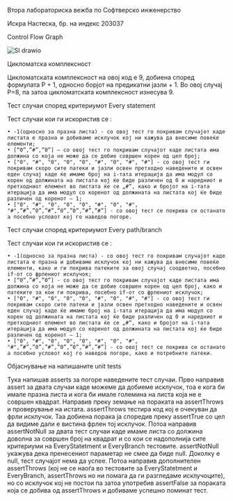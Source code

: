 Втора лабораториска вежба по Софтверско инженерство

Искра Настеска, бр. на индекс 203037

Control Flow Graph

![SI drawio](https://user-images.githubusercontent.com/86882636/171299456-94eaee3f-0fad-40a8-a4c3-02f6e63f075d.png)


Цикломатска комплексност

Цикломатската комплексност на овој код е 9, добиена според формулата P + 1, односно борјот на предикатни јазли + 1. Во овој случај P=8, па затоа цикломатската комплексност изнесува 9.


Тест случаи според критериумот Every statement

Тест случаи кои ги искористив се : 

    • -1(односно за празна листа) - со овој тест го покривам случајот каде листата е празна и добиваме исклучок кој ни кажува да внесиме повеќе елементи;
    • [“0”,”#”,”0”] – со овој тест го покривам случајот каде листата има должина со која не може да се добие совршен корен од цел број;
    • ["0", "#", "0", "0", "0", "#", "0", "#", "#"] - со овој тест ги покривам скоро сите патеки и јазли освен претходно наведените и освен еден случај каде ќе имаме број на i-тата итерација да има модул со корен од должината на листата кој ќе биде различен од 0 и наредниот и претходниот елемент во листата ќе се „#“, како и бројот на i-тата итерација да има модул со коренот од должината на листата кој ќе биде различен од коренот – 1; 
    • ["0", "#", "0", "0", "0", "#", "0", "#", "#",”#”,”0”,”#”,”0”,”0”,”#”,”#”] - со овој тест се покрива се останато а посебно условот кој го наведов погоре.


Тест случаи според критериумот Every path/branch

Тест случаи кои ги искористив се : 

    • -1(односно за празна листа) - со овој тест го покривам случајот каде листата е празна и добиваме исклучок кој ни кажува да внесиме повеќе елементи, како и ги покрива патеките за овој случај соодветно, посебно if-от со фрлениот исклучок;
    • [“0”,”#”,”0”] - со овој тест го покривам случајот каде листата има должина со која не може да се добие совршен корен од цел број, како и патеките за кои ги покрива, посебно if-от со фрлениот исклучок;
    • ["0", "#", "0", "0", "0", "#", "0", "#", "#"] - со овој тест ги покривам скоро сите патеки и јазли освен претходно наведените и освен еден случај каде ќе имаме број на i-тата итерација да има модул со корен од должината на листата кој ќе биде различен од 0 и наредниот и претходниот елемент во листата ќе се „#“, како и бројот на i-тата итерација да има модул со коренот од должината на листата кој ќе биде различен од коренот – 1; 
    • ["0", "#", "0", "0", "0", "#", "0", "#", "#",”#”,”0”,”#”,”0”,”0”,”#”,”#”] - со овој тест се покрива се останато а посебно условот кој го наведов погоре, како и потребните патеки.


Објаснување на напишаните unit tests

Тука напишав asserts за погоре наведените тест случаи. 
Прво направив assert за двата случаи каде можеме да добиеме исклучок, тоа е кога би имале празна листа и кога би имале големина на листа која не е совршен квадрат. Направив преку земање на пораката на assertThrows и проверување на истата. assertThrows тестира код кој е очекуван да фрли исклучок. Таа добиена порака ја споредив преку assertTrue со цел да видиме дали е вистина фрлен тој исклучок. 
Потоа направив assertNotNull за двата тест случаи каде имаме листа со должина доволна за совршен број на квадрат и со кои се надополнија сите критериуми на EveryStatetment и EveryBranch тестовите. assertNotNull укажува дека пренесениот параметар не смее да биде null. Доколку е null, тест случајот нема да успее. 
Потоа направив дополнителен assertThrows (кој не се наоѓа во тестовите за EveryStatetment и EveryBranch, assertThrows но ни помага да ги разгледаме исклучоците), но со исклучок кој не постои па затоа употребив assertFalse за пораката која се добива од assertThrows и добиваме успешно поминат тест.
